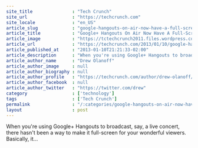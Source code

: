 ```yaml
---
site_title               : "Tech Crunch"
site_url                 : "https://techcrunch.com"
site_locale              : "en_US"
article_slug             : "google-hangouts-on-air-now-have-a-full-screen-option-for-your-broadcast"
article_title            : "Google+ Hangouts On Air Now Have A Full-Screen Option For Your Broadcast"
article_image            : "https://tctechcrunch2011.files.wordpress.com/2013/01/2578472833_ca59109c4e_o.jpg?w=588&h=400&crop=1"
article_url              : "https://techcrunch.com/2013/01/10/google-hangouts-on-air-now-have-a-full-screen-option-for-your-broadcast/"
article_published_at     : "2013-01-10T21:21:33-02:00"
article_description      : "When you're using Google+ Hangouts to broadcast, say, a live concert, there hasn't been a way to make it full-screen for your wonderful viewers. Basically, it..."
article_author_name      : "Drew Olanoff"
article_author_image     : null
article_author_biography : null
article_author_profile   : "https://techcrunch.com/author/drew-olanoff/"
article_author_facebook  : null
article_author_twitter   : "https://twitter.com/drew"
category                 : ['technology']
tags                     : ['Tech Crunch']
permalink                : "/:categories/google-hangouts-on-air-now-have-a-full-screen-option-for-your-broadcast/"
layout                   : post
---
```


When you're using Google+ Hangouts to broadcast, say, a live concert, there hasn't been a way to make it full-screen for your wonderful viewers. Basically, it...
